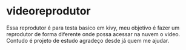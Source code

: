 # videoreprodutor

Essa reprodutor é para testa basico em kivy, meu objetivo é fazer um reprodutor de forma diferente onde possa acessar na nuvem o video. Contudo é projeto de estudo agradeço desde já quem me ajudar.
